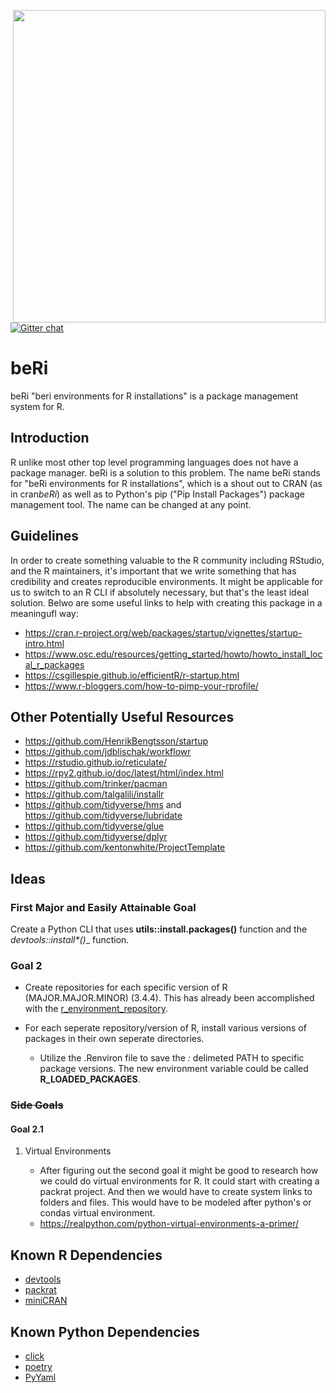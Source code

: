 [<img src="https://user-images.githubusercontent.com/20953530/43921054-48163858-9be0-11e8-8ddb-385e1cd9c056.jpg" align="right" width=500>](https://github.com/datasnakes/beRi)[![Gitter chat](https://badges.gitter.im/CRANbeRi/Lobby.svg)](https://gitter.im/CRANbeRi/Lobby) 

# beRi 

beRi "beri environments for R installations" is a package management system for R.



## Introduction

  R unlike most other top level programming languages does not have a package manager.  beRi is a solution to this problem.  The name beRi stands for "beRi environments for R installations", which is a shout out to CRAN (as in cran*beRi*) as well as to Python's pip ("Pip Install Packages") package management tool.  The name can be changed at any point.
  
## Guidelines

  In order to create something valuable to the R community including RStudio, and the R maintainers, it's important that we write something that has credibility and creates reproducible environments.  It might be applicable for us to switch to an R CLI if absolutely necessary, but that's the least ideal solution.  Belwo are some useful links to help with creating this package in a meaningufl way:
  * https://cran.r-project.org/web/packages/startup/vignettes/startup-intro.html
  * https://www.osc.edu/resources/getting_started/howto/howto_install_local_r_packages
  * https://csgillespie.github.io/efficientR/r-startup.html
  * https://www.r-bloggers.com/how-to-pimp-your-rprofile/
  
## Other Potentially Useful Resources

* https://github.com/HenrikBengtsson/startup
* https://github.com/jdblischak/workflowr
* https://rstudio.github.io/reticulate/
* https://rpy2.github.io/doc/latest/html/index.html
* https://github.com/trinker/pacman
* https://github.com/talgalili/installr
* https://github.com/tidyverse/hms and https://github.com/tidyverse/lubridate
* https://github.com/tidyverse/glue
* https://github.com/tidyverse/dplyr
* https://github.com/kentonwhite/ProjectTemplate

  
## Ideas 

### First Major and Easily Attainable Goal

  Create a Python CLI that uses __utils::install.packages()__ function and the __devtools::install_\*()__ function.

### Goal 2

  * Create repositories for each specific version of R (MAJOR.MAJOR.MINOR) (3.4.4).  This has already been accomplished with the [r_environment_repository](https://github.com/bioinformatics-collaborative/r_environments/tree/master/minor_local_libs).
  * For each seperate repository/version of R, install various versions of packages in their own seperate directories.
  
    * Utilize the .Renviron file to save the *:* delimeted PATH to specific package versions.  The new environment variable could be called __R_LOADED_PACKAGES__.

### ~~Side Goals~~
#### Goal 2.1

1. Virtual Environments

    * After figuring out the second goal it might be good to research how we could do virtual environments for R.  It could start with creating a packrat project.  And then we would have to create system links to folders and files.  This would have to be modeled after python's or condas virtual environment.
    * https://realpython.com/python-virtual-environments-a-primer/

## Known R Dependencies
  * [devtools](https://github.com/r-lib/devtools)
  * [packrat](https://github.com/rstudio/packrat)
  * [miniCRAN](https://github.com/andrie/miniCRAN)

## Known Python Dependencies
  * [click](https://github.com/pallets/click)
  * [poetry](https://github.com/sdispater/poetry)
  * [PyYaml](http://pyyaml.org/wiki/PyYAMLDocumentation)
